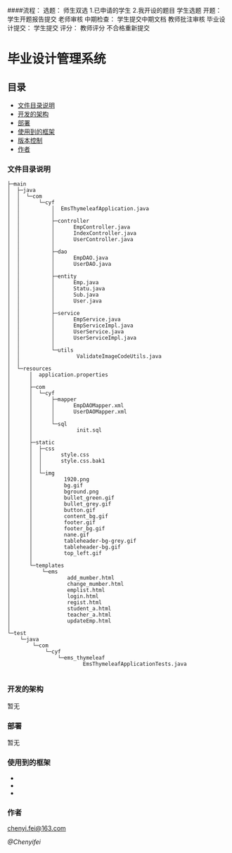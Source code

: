 ####流程：
    选题：
        师生双选
            1.已申请的学生
            2.我开设的题目
        学生选题
    开题：
        学生开题报告提交
        老师审核
    中期检查：
        学生提交中期文档
        教师批注审核
    毕业设计提交：
        学生提交
    评分：
        教师评分 不合格重新提交


# 毕业设计管理系统


## 目录

- [文件目录说明](#文件目录说明)
- [开发的架构](#开发的架构)
- [部署](#部署)
- [使用到的框架](#使用到的框架)
- [版本控制](#版本控制)
- [作者](#作者)


### 文件目录说明


```
├─main
│  ├─java
│  │  └─com
│  │      └─cyf
│  │          │  EmsThymeleafApplication.java
│  │          │  
│  │          ├─controller
│  │          │      EmpController.java
│  │          │      IndexController.java
│  │          │      UserController.java
│  │          │      
│  │          ├─dao
│  │          │      EmpDAO.java
│  │          │      UserDAO.java
│  │          │      
│  │          ├─entity
│  │          │      Emp.java
│  │          │      Statu.java
│  │          │      Sub.java
│  │          │      User.java
│  │          │      
│  │          ├─service
│  │          │      EmpService.java
│  │          │      EmpServiceImpl.java
│  │          │      UserService.java
│  │          │      UserServiceImpl.java
│  │          │      
│  │          └─utils
│  │                  ValidateImageCodeUtils.java
│  │                  
│  └─resources
│      │  application.properties
│      │  
│      ├─com
│      │  └─cyf
│      │      ├─mapper
│      │      │      EmpDAOMapper.xml
│      │      │      UserDAOMapper.xml
│      │      │      
│      │      └─sql
│      │              init.sql
│      │              
│      ├─static
│      │  ├─css
│      │  │      style.css
│      │  │      style.css.bak1
│      │  │      
│      │  └─img
│      │          1920.png
│      │          bg.gif
│      │          bground.png
│      │          bullet_green.gif
│      │          bullet_grey.gif
│      │          button.gif
│      │          content_bg.gif
│      │          footer.gif
│      │          footer_bg.gif
│      │          nane.gif
│      │          tableheader-bg-grey.gif
│      │          tableheader-bg.gif
│      │          top_left.gif
│      │          
│      └─templates
│          └─ems
│                  add_mumber.html
│                  change_mumber.html
│                  emplist.html
│                  login.html
│                  regist.html
│                  student_a.html
│                  teacher_a.html
│                  updateEmp.html
│                  
└─test
    └─java
        └─com
            └─cyf
                └─ems_thymeleaf
                        EmsThymeleafApplicationTests.java
                        

```





### 开发的架构

暂无
### 部署

暂无

### 使用到的框架

-
-
-

### 作者

chenyi.fei@163.com

*@Chenyifei*


